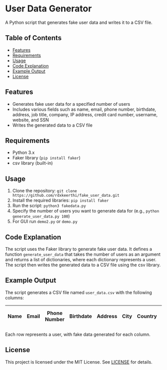 # User Data Generator

A Python script that generates fake user data and writes it to a CSV file.

## Table of Contents

* [Features](#features)
* [Requirements](#requirements)
* [Usage](#usage)
* [Code Explanation](#code-explanation)
* [Example Output](#example-output)
* [License](#license)

## Features

* Generates fake user data for a specified number of users
* Includes various fields such as name, email, phone number, birthdate, address, job title, company, IP address, credit card number, username, website, and SSN
* Writes the generated data to a CSV file

## Requirements

* Python 3.x
* Faker library (`pip install faker`)
* csv library (built-in)

## Usage

1. Clone the repository: `git clone https://github.com/rdxkeerthi/fake_user_data.git`
2. Install the required libraries: `pip install faker`
3. Run the script: `python3 fakedata.py`
4. Specify the number of users you want to generate data for (e.g., `python generate_user_data.py 100`)
5. For GUI run `demo2.py` or `demo.py`

## Code Explanation

The script uses the Faker library to generate fake user data. It defines a function `generate_user_data` that takes the number of users as an argument and returns a list of dictionaries, where each dictionary represents a user. The script then writes the generated data to a CSV file using the csv library.

## Example Output

The script generates a CSV file named `user_data.csv` with the following columns:

| Name | Email | Phone Number | Birthdate | Address | City | Country | ZIP Code | Job Title | Company | IP Address | Credit Card Number | Username | Website | SSN |
| ---| --- | --- | --- | --- | --- | --- | --- | --- | --- | --- | --- | --- | --- | --- |

Each row represents a user, with fake data generated for each column.

## License

This project is licensed under the MIT License. See [LICENSE](LICENSE) for details.

